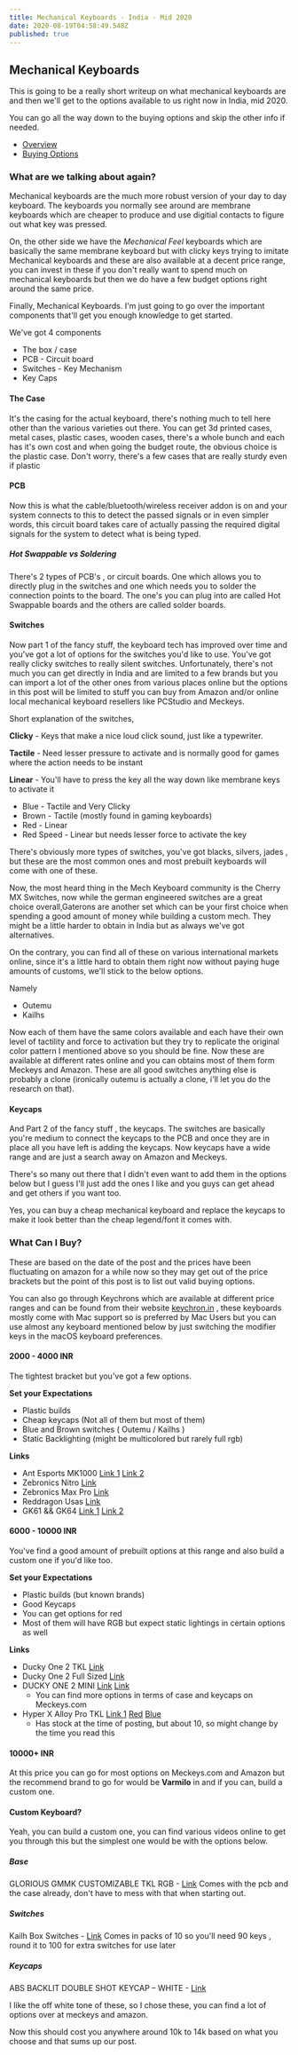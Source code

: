 ```yaml
---
title: Mechanical Keyboards - India - Mid 2020
date: 2020-08-19T04:58:49.548Z
published: true
---
```


## Mechanical Keyboards

This is going to be a really short writeup on what mechanical keyboards are and then we'll get to the options available to us right now in India, mid 2020.

You can go all the way down to the buying options and skip the other info if needed.

- [Overview](#what-are-we-talking-about-again)
- [Buying Options](#what-can-i-buy)

### What are we talking about again?

Mechanical keyboards are the much more robust version of your day to day keyboard. The keyboards you normally see around are membrane keyboards which are cheaper to produce and use digitial contacts to figure out what key was pressed.

On, the other side we have the _Mechanical Feel_ keyboards which are basically the same membrane keyboard but with clicky keys trying to imitate Mechanical keyboards and these are also available at a decent price range, you can invest in these if you don't really want to spend much on mechanical keyboards but then we do have a few budget options right around the same price.

Finally, Mechanical Keyboards. I'm just going to go over the important components that'll get you enough knowledge to get started.

We've got 4 components

- The box / case
- PCB - Circuit board
- Switches - Key Mechanism
- Key Caps

#### The Case

It's the casing for the actual keyboard, there's nothing much to tell here other than the various varieties out there. You can get 3d printed cases, metal cases, plastic cases, wooden cases, there's a whole bunch and each has it's own cost and when going the budget route, the obvious choice is the plastic case. Don't worry, there's a few cases that are really sturdy even if plastic

#### PCB

Now this is what the cable/bluetooth/wireless receiver addon is on and your system connects to this to detect the passed signals or in even simpler words, this circuit board takes care of actually passing the required digital signals for the system to detect what is being typed.

##### Hot Swappable vs Soldering

There's 2 types of PCB's , or circuit boards. One which allows you to directly plug in the switches and one which needs you to solder the connection points to the board. The one's you can plug into are called Hot Swappable boards and the others are called solder boards.

#### Switches

Now part 1 of the fancy stuff, the keyboard tech has improved over time and you've got a lot of options for the switches you'd like to use. You've got really clicky switches to really silent switches. Unfortunately, there's not much you can get directly in India and are limited to a few brands but you can import a lot of the other ones from various places online but the options in this post will be limited to stuff you can buy from Amazon and/or online local mechanical keyboard resellers like PCStudio and Meckeys.

Short explanation of the switches,

**Clicky** - Keys that make a nice loud click sound, just like a typewriter.

**Tactile** - Need lesser pressure to activate and is normally good for games where the action needs to be instant

**Linear** - You'll have to press the key all the way down like membrane keys to activate it

- Blue - Tactile and Very Clicky
- Brown - Tactile (mostly found in gaming keyboards)
- Red - Linear
- Red Speed - Linear but needs lesser force to activate the key

There's obviously more types of switches, you've got blacks, silvers, jades , but these are the most common ones and most prebuilt keyboards will come with one of these.

Now, the most heard thing in the Mech Keyboard community is the Cherry MX Switches, now while the german engineered switches are a great choice overall,Gaterons are another set which can be your first choice when spending a good amount of money while building a custom mech. They might be a little harder to obtain in India but as always we've got alternatives.

On the contrary, you can find all of these on various international markets online, since it's a little hard to obtain them right now without paying huge amounts of customs, we'll stick to the below options.

Namely

- Outemu
- Kailhs

Now each of them have the same colors available and each have their own level of tactility and force to activation but they try to replicate the original color pattern I mentioned above so you should be fine. Now these are available at different rates online and you can obtains most of them form Meckeys and Amazon. These are all good switches anything else is probably a clone (ironically outemu is actually a clone, i'll let you do the research on that).

#### Keycaps

And Part 2 of the fancy stuff , the keycaps. The switches are basically you're medium to connect the keycaps to the PCB and once they are in place all you have left is adding the keycaps. Now keycaps have a wide range and are just a search away on Amazon and Meckeys.

There's so many out there that I didn't even want to add them in the options below but I guess I'll just add the ones I like and you guys can get ahead and get others if you want too.

Yes, you can buy a cheap mechanical keyboard and replace the keycaps to make it look better than the cheap legend/font it comes with.

### What Can I Buy?

These are based on the date of the post and the prices have been fluctuating on amazon for a while now so they may get out of the price brackets but the point of this post is to list out valid buying options.

You can also go through Keychrons which are available at different price ranges and can be found from their website [keychron.in](https://keychron.in) , these keyboards mostly come with Mac support so is preferred by Mac Users but you can use almost any keyboard mentioned below by just switching the modifier keys in the macOS keyboard preferences.

#### 2000 - 4000 INR

The tightest bracket but you've got a few options.

**Set your Expectations**

- Plastic builds
- Cheap keycaps (Not all of them but most of them)
- Blue and Brown switches ( Outemu / Kailhs )
- Static Backlighting (might be multicolored but rarely full rgb)

**Links**

- Ant Esports MK1000 [Link 1](https://www.amazon.in/Ant-Esports-MK1000-Multicolour-Mechanical/dp/B07L9TC558) [Link 2](https://www.pcstudio.in/product/ant-esports-mk1000-multicolour-led-backlite-wired-tkl-mechanical-keyboard-2/)
- Zebronics Nitro [Link](https://www.amazon.in/Zebronics-Nitro-Mechanical-Keyboard-Retractable/dp/B07B29BQHH/ref=sr_1_1?dchild=1&keywords=zebronics+nitro&qid=1597815390&sr=8-1)
- Zebronics Max Pro [Link](https://www.amazon.in/Zebronics-Mechanical-Wired-Keyboard-Black/dp/B078NWJ6VM/ref=sr_1_1_sspa?dchild=1&keywords=zebronics+max&qid=1597815355&sr=8-1-spons&psc=1&spLa=ZW5jcnlwdGVkUXVhbGlmaWVyPUExNFBBT1JQWlFPOTJTJmVuY3J5cHRlZElkPUEwMzU4MTk4MUlUNFJPSzBLODlQTSZlbmNyeXB0ZWRBZElkPUEwMTc2OTExVFhOMzVKU0ZNVDVMJndpZGdldE5hbWU9c3BfYXRmJmFjdGlvbj1jbGlja1JlZGlyZWN0JmRvTm90TG9nQ2xpY2s9dHJ1ZQ==)
- Reddragon Usas [Link](https://www.amazon.in/Redragon-Mechanical-Gaming-Keyboard-Black/dp/B016MBNR8M/ref=sr_1_3?dchild=1&keywords=red+dragon+vara&qid=1597815578&s=computers&sr=1-3)
- GK61 && GK64 [Link 1](https://www.meckeys.com/shop/keyboard/60-keyboard/gk61/) [Link 2](https://www.meckeys.com/shop/keyboard/60-keyboard/gk61-rgb-white/)

#### 6000 - 10000 INR

You've find a good amount of prebuilt options at this range and also build a custom one if you'd like too.

**Set your Expectations**

- Plastic builds (but known brands)
- Good Keycaps
- You can get options for red
- Most of them will have RGB but expect static lightings in certain options as well

**Links**

- Ducky One 2 TKL [Link](https://www.meckeys.com/?s=Ducky+one+2+tkl+&post_type=product)
- Ducky One 2 Full Sized [Link](https://www.meckeys.com/?s=Ducky+one+2+full&post_type=product)
- DUCKY ONE 2 MINI [Link](https://www.meckeys.com/shop/keyboard/60-keyboard/ducky-one-2-mini-horizon/) [Link](https://www.meckeys.com/shop/keyboard/60-keyboard/ducky-one-2-mini-bon-voyage/)
  - You can find more options in terms of case and keycaps on Meckeys.com
- Hyper X Alloy Pro TKL [Link 1](https://www.meckeys.com/shop/keyboard/80-keyboard/hyperx-alloy-fps-pro/) [Red](https://www.pcstudio.in/product/hyperx-alloy-fps-pro-cherry-mx-red-switches/) [Blue](https://www.pcstudio.in/product/hyperx-alloy-fps-pro-cherry-mx-blue-switches/)
  - Has stock at the time of posting, but about 10, so might change by the time you read this

#### 10000+ INR

At this price you can go for most options on Meckeys.com and Amazon but the recommend brand to go for would be **Varmilo** in and if you can, build a custom one.

#### Custom Keyboard?

Yeah, you can build a custom one, you can find various videos online to get you through this but the simplest one would be with the options below.

##### Base

GLORIOUS GMMK CUSTOMIZABLE TKL RGB - [Link](https://www.meckeys.com/shop/keyboard/80-keyboard/glorious-gmmk-customizable-tkl-rgb/)
Comes with the pcb and the case already, don't have to mess with that when starting out.

##### Switches

Kailh Box Switches - [Link](https://www.meckeys.com/shop/accessories/keyboard-accessories/key-switches/kailh-box-switch/)
Comes in packs of 10 so you'll need 90 keys , round it to 100 for extra switches for use later

##### Keycaps

ABS BACKLIT DOUBLE SHOT KEYCAP – WHITE - [Link](https://www.meckeys.com/shop/accessories/keyboard-accessories/keycaps/tai-hao-abs-backlit-white/)

I like the off white tone of these, so I chose these, you can find a lot of options over at meckeys and amazon.

Now this should cost you anywhere around 10k to 14k based on what you choose and that sums up our post.
